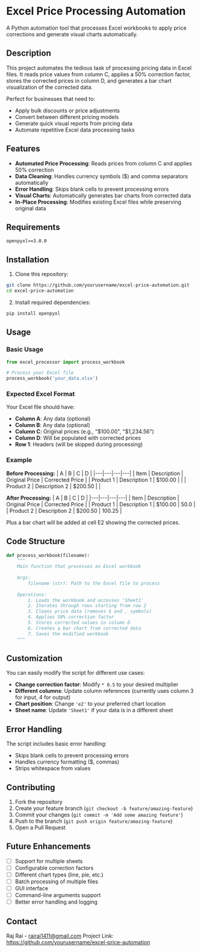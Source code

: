 # Excel Price Processing Automation

A Python automation tool that processes Excel workbooks to apply price corrections and generate visual charts automatically.

## Description

This project automates the tedious task of processing pricing data in Excel files. It reads price values from column C, applies a 50% correction factor, stores the corrected prices in column D, and generates a bar chart visualization of the corrected data.

Perfect for businesses that need to:
- Apply bulk discounts or price adjustments
- Convert between different pricing models
- Generate quick visual reports from pricing data
- Automate repetitive Excel data processing tasks

## Features

- **Automated Price Processing**: Reads prices from column C and applies 50% correction
- **Data Cleaning**: Handles currency symbols ($) and comma separators automatically
- **Error Handling**: Skips blank cells to prevent processing errors
- **Visual Charts**: Automatically generates bar charts from corrected data
- **In-Place Processing**: Modifies existing Excel files while preserving original data

## Requirements

```
openpyxl>=3.0.0
```

## Installation

1. Clone this repository:
```bash
git clone https://github.com/yourusername/excel-price-automation.git
cd excel-price-automation
```

2. Install required dependencies:
```bash
pip install openpyxl
```

## Usage

### Basic Usage

```python
from excel_processor import process_workbook

# Process your Excel file
process_workbook('your_data.xlsx')
```

### Expected Excel Format

Your Excel file should have:
- **Column A**: Any data (optional)
- **Column B**: Any data (optional)
- **Column C**: Original prices (e.g., "$100.00", "$1,234.56")
- **Column D**: Will be populated with corrected prices
- **Row 1**: Headers (will be skipped during processing)

### Example

**Before Processing:**
| A | B | C | D |
|---|---|---|---|
| Item | Description | Original Price | Corrected Price |
| Product 1 | Description 1 | $100.00 | |
| Product 2 | Description 2 | $200.50 | |

**After Processing:**
| A | B | C | D |
|---|---|---|---|
| Item | Description | Original Price | Corrected Price |
| Product 1 | Description 1 | $100.00 | 50.0 |
| Product 2 | Description 2 | $200.50 | 100.25 |

Plus a bar chart will be added at cell E2 showing the corrected prices.

## Code Structure

```python
def process_workbook(filename):
    """
    Main function that processes an Excel workbook
    
    Args:
        filename (str): Path to the Excel file to process
        
    Operations:
        1. Loads the workbook and accesses 'Sheet1'
        2. Iterates through rows starting from row 2
        3. Cleans price data (removes $ and , symbols)
        4. Applies 50% correction factor
        5. Stores corrected values in column D
        6. Creates a bar chart from corrected data
        7. Saves the modified workbook
    """
```

## Customization

You can easily modify the script for different use cases:

- **Change correction factor**: Modify `* 0.5` to your desired multiplier
- **Different columns**: Update column references (currently uses column 3 for input, 4 for output)
- **Chart position**: Change `'e2'` to your preferred chart location
- **Sheet name**: Update `'Sheet1'` if your data is in a different sheet

## Error Handling

The script includes basic error handling:
- Skips blank cells to prevent processing errors
- Handles currency formatting ($, commas)
- Strips whitespace from values

## Contributing

1. Fork the repository
2. Create your feature branch (`git checkout -b feature/amazing-feature`)
3. Commit your changes (`git commit -m 'Add some amazing feature'`)
4. Push to the branch (`git push origin feature/amazing-feature`)
5. Open a Pull Request

## Future Enhancements

- [ ] Support for multiple sheets
- [ ] Configurable correction factors
- [ ] Different chart types (line, pie, etc.)
- [ ] Batch processing of multiple files
- [ ] GUI interface
- [ ] Command-line arguments support
- [ ] Better error handling and logging

## Contact

Raj Rai - rairaj1411@gmail.com
Project Link: https://github.com/yourusername/excel-price-automation
